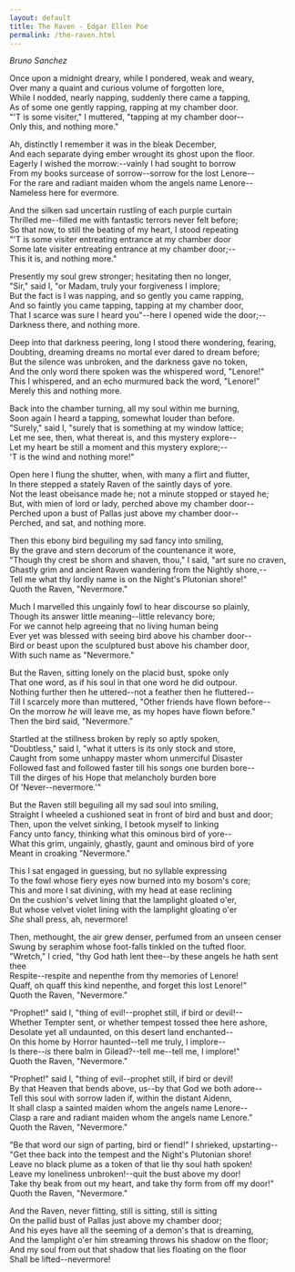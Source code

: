 ```yaml
---
layout: default
title: The Raven - Edgar Ellen Poe
permalink: /the-raven.html
---
```

*Bruno Sanchez*

Once upon a midnight dreary, while I pondered, weak and weary,  
Over many a quaint and curious volume of forgotten lore,    
While I nodded, nearly napping, suddenly there came a tapping,    
As of some one gently rapping, rapping at my chamber door.  
"'T is some visiter," I muttered, "tapping at my chamber door--  
                      Only this, and nothing more."  
  
Ah, distinctly I remember it was in the bleak December,  
And each separate dying ember wrought its ghost upon the floor.  
Eagerly I wished the morrow:--vainly I had sought to borrow  
From my books surcease of sorrow--sorrow for the lost Lenore--  
For the rare and radiant maiden whom the angels name Lenore--  
                      Nameless here for evermore.  
  
And the silken sad uncertain rustling of each purple curtain  
Thrilled me--filled me with fantastic terrors never felt before;  
So that now, to still the beating of my heart, I stood repeating  
"'T is some visiter entreating entrance at my chamber door  
Some late visiter entreating entrance at my chamber door;--  
                      This it is, and nothing more."  
  
Presently my soul grew stronger; hesitating then no longer,  
"Sir," said I, "or Madam, truly your forgiveness I implore;  
But the fact is I was napping, and so gently you came rapping,  
And so faintly you came tapping, tapping at my chamber door,  
That I scarce was sure I heard you"--here I opened wide the door;--  
                      Darkness there, and nothing more.  
  
Deep into that darkness peering, long I stood there wondering, fearing,  
Doubting, dreaming dreams no mortal ever dared to dream before;  
But the silence was unbroken, and the darkness gave no token,  
And the only word there spoken was the whispered word, "Lenore!"  
This I whispered, and an echo murmured back the word, "Lenore!"  
                      Merely this and nothing more.  
  
Back into the chamber turning, all my soul within me burning,  
Soon again I heard a tapping, somewhat louder than before.  
"Surely," said I, "surely that is something at my window lattice;  
Let me see, then, what thereat is, and this mystery explore--  
Let my heart be still a moment and this mystery explore;--  
                      'T is the wind and nothing more!"  
  
Open here I flung the shutter, when, with many a flirt and flutter,  
In there stepped a stately Raven of the saintly days of yore.  
Not the least obeisance made he; not a minute stopped or stayed he;  
But, with mien of lord or lady, perched above my chamber door--  
Perched upon a bust of Pallas just above my chamber door--  
                      Perched, and sat, and nothing more.  
  
Then this ebony bird beguiling my sad fancy into smiling,  
By the grave and stern decorum of the countenance it wore,  
"Though thy crest be shorn and shaven, thou," I said, "art sure no craven,  
Ghastly grim and ancient Raven wandering from the Nightly shore,--  
Tell me what thy lordly name is on the Night's Plutonian shore!"  
                      Quoth the Raven, "Nevermore."  
  
Much I marvelled this ungainly fowl to hear discourse so plainly,  
Though its answer little meaning--little relevancy bore;  
For we cannot help agreeing that no living human being  
Ever yet was blessed with seeing bird above his chamber door--  
Bird or beast upon the sculptured bust above his chamber door,  
                      With such name as "Nevermore."  
  
But the Raven, sitting lonely on the placid bust, spoke only  
That one word, as if his soul in that one word he did outpour.  
Nothing further then he uttered--not a feather then he fluttered--  
Till I scarcely more than muttered, "Other friends have flown before--  
On the morrow _he_ will leave me, as my hopes have flown before."  
                      Then the bird said, "Nevermore."  
  
Startled at the stillness broken by reply so aptly spoken,  
"Doubtless," said I, "what it utters is its only stock and store,  
Caught from some unhappy master whom unmerciful Disaster  
Followed fast and followed faster till his songs one burden bore--  
Till the dirges of his Hope that melancholy burden bore  
                      Of 'Never--nevermore.'"  
  
But the Raven still beguiling all my sad soul into smiling,  
Straight I wheeled a cushioned seat in front of bird and bust and door;  
Then, upon the velvet sinking, I betook myself to linking  
Fancy unto fancy, thinking what this ominous bird of yore--  
What this grim, ungainly, ghastly, gaunt and ominous bird of yore  
                      Meant in croaking "Nevermore."  
  
This I sat engaged in guessing, but no syllable expressing  
To the fowl whose fiery eyes now burned into my bosom's core;  
This and more I sat divining, with my head at ease reclining  
On the cushion's velvet lining that the lamplight gloated o'er,  
But whose velvet violet lining with the lamplight gloating o'er  
                      _She_ shall press, ah, nevermore!  
  
Then, methought, the air grew denser, perfumed from an unseen censer  
Swung by seraphim whose foot-falls tinkled on the tufted floor.  
"Wretch," I cried, "thy God hath lent thee--by these angels he hath sent thee  
Respite--respite and nepenthe from thy memories of Lenore!  
Quaff, oh quaff this kind nepenthe, and forget this lost Lenore!"  
                      Quoth the Raven, "Nevermore."  
  
"Prophet!" said I, "thing of evil!--prophet still, if bird or devil!--  
Whether Tempter sent, or whether tempest tossed thee here ashore,  
Desolate yet all undaunted, on this desert land enchanted--  
On this home by Horror haunted--tell me truly, I implore--  
Is there--_is_ there balm in Gilead?--tell me--tell me, I implore!"  
                      Quoth the Raven, "Nevermore."  
  
"Prophet!" said I, "thing of evil--prophet still, if bird or devil!  
By that Heaven that bends above, us--by that God we both adore--  
Tell this soul with sorrow laden if, within the distant Aidenn,  
It shall clasp a sainted maiden whom the angels name Lenore--  
Clasp a rare and radiant maiden whom the angels name Lenore."  
                      Quoth the Raven, "Nevermore."  
  
"Be that word our sign of parting, bird or fiend!" I shrieked, upstarting--  
"Get thee back into the tempest and the Night's Plutonian shore!  
Leave no black plume as a token of that lie thy soul hath spoken!  
Leave my loneliness unbroken!--quit the bust above my door!  
Take thy beak from out my heart, and take thy form from off my door!"  
                      Quoth the Raven, "Nevermore."  
  
And the Raven, never flitting, still is sitting, still is sitting  
On the pallid bust of Pallas just above my chamber door;  
And his eyes have all the seeming of a demon's that is dreaming,  
And the lamplight o'er him streaming throws his shadow on the floor;  
And my soul from out that shadow that lies floating on the floor  
                      Shall be lifted--nevermore!  














